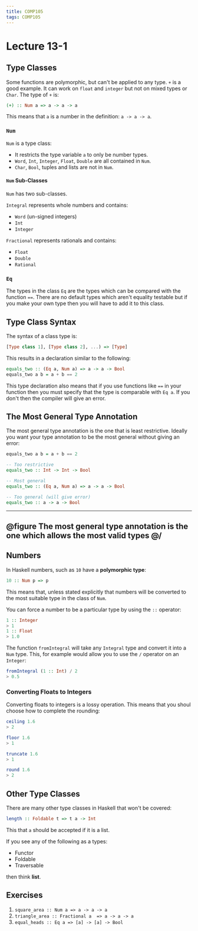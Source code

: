 ```yaml
---
title: COMP105
tags: COMP105
---
```

# Lecture 13-1
## Type Classes
Some functions are polymorphic, but can't be applied to any type. `+` is a good example. It can work on `float` and `integer` but not on mixed types or `Char`. The type of `+` is:

```haskell
(+) :: Num a => a -> a -> a
```

This means that `a` is a number in the definition: `a -> a -> a`.

### `Num`
`Num` is a type class:

* It restricts the type variable `a` to only be number types.
* `Word`, `Int`, `Integer`, `Float`, `Double` are all contained in `Num`.
* `Char`, `Bool`, tuples and lists are not in `Num`.

#### `Num` Sub-Classes
`Num` has two sub-classes.

`Integral` represents whole numbers and contains:

* `Word` (un-signed integers)
* `Int`
* `Integer`

`Fractional` represents rationals and contains:

* `Float`
* `Double`
* `Rational`

### `Eq`
The types in the class `Eq` are the types which can be compared with the function `==`. There are no default types which aren't equality testable but if you make your own type then you will have to add it to this class.

## Type Class Syntax
The syntax of a class type is:

```haskell
[Type class 1], [Type class 2], ...) => [Type]
```

This results in a declaration similar to the following:

```haskell
equals_two :: (Eq a, Num a) => a -> a -> Bool
equals_two a b = a + b == 2
```

This type declaration also means that if you use functions like `==` in your function then you must specify that the type is comparable with `Eq a`. If you don't then the compiler will give an error.

## The Most General Type Annotation
The most general type annotation is the one that is least restrictive. Ideally you want your type annotation to be the most general without giving an error:

```haskell
equals_two a b = a + b == 2

-- Too restrictive
equals_two :: Int -> Int -> Bool

-- Most general
equals_two :: (Eq a, Num a) => a -> a -> Bool

-- Too general (will give error)
equals_two :: a -> a -> Bool
```

---
@figure
The most general type annotation is the one which allows the most valid types
@/
---

## Numbers
In Haskell numbers, such as `10` have a **polymorphic type**:

```haskell
10 :: Num p => p
```

This means that, unless stated explicitly that numbers will be converted to the most suitable type in the class of `Num`.

You can force a number to be a particular type by using the `::` operator:

```haskell
1 :: Integer
> 1
1 :: Float
> 1.0
```

The function `fromIntegral` will take any `Integral` type and convert it into a `Num` type. This, for example would allow you to use the `/` operator on an `Integer`:

```haskell
fromIntegral (1 :: Int) / 2
> 0.5
```
### Converting Floats to Integers
Converting floats to integers is a lossy operation. This means that you shoul choose how to complete the rounding:

```haskell
ceiling 1.6
> 2

floor 1.6
> 1

truncate 1.6
> 1

round 1.6
> 2
```

## Other Type Classes
There are many other type classes in Haskell that won't be covered:

```haskell
length :: Foldable t => t a -> Int
```

This that `a` should be accepted if it is a list.

If you see any of the following as a types:

* Functor
* Foldable
* Traversable

then think **list**.

## Exercises
1. `square_area :: Num a => a -> a -> a`
1. `triangle_area :: Fractional a  => a -> a -> a`
1. `equal_heads :: Eq a => [a] -> [a] -> Bool`